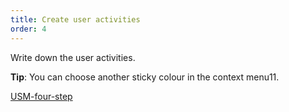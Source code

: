 ```yaml
---
title: Create user activities
order: 4
---
```


Write down the user activities.

**Tip**: You can choose another sticky colour in the context menu11.

[USM-four-step](howTo:USM-four-step)



